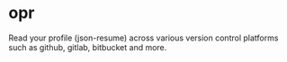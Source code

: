 # opr
Read your profile (json-resume) across various version control platforms such as github, gitlab, bitbucket and more.
